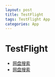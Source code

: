 ```yaml
---
layout: post
title: TestFlight
tags: TestFlight App
categories: App
---
```


# TestFlight

+ [网盘搜索](https://testflight.apple.com/join/k02d3pgQ)
+ [网盘搜索](https://testflight.apple.com/join/k02d3pgQ)
